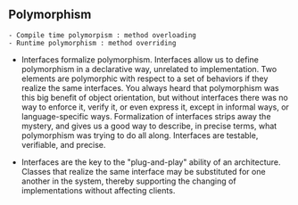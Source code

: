 
## Polymorphism 
    - Compile time polymorpism : method overloading
    - Runtime polymorphism : method overriding

- Interfaces formalize polymorphism. Interfaces allow us to define polymorphism in a declarative way, unrelated to implementation. Two elements are polymorphic with respect to a set of behaviors if they realize the same interfaces. You always heard that polymorphism was this big benefit of object orientation, but without interfaces there was no way to enforce it, verify it, or even express it, except in informal ways, or language-specific ways. Formalization of interfaces strips away the mystery, and gives us a good way to describe, in precise terms, what polymorphism was trying to do all along. Interfaces are testable, verifiable, and precise.

- Interfaces are the key to the "plug-and-play" ability of an architecture. Classes that realize the same interface may be substituted for one another in the system, thereby supporting the changing of implementations without affecting clients.

